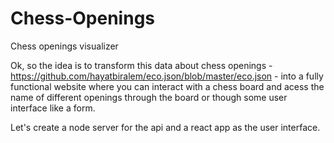 # Chess-Openings
Chess openings visualizer

Ok, so the idea is to transform this data about chess openings - https://github.com/hayatbiralem/eco.json/blob/master/eco.json - into a fully functional website where you can interact with a chess board and acess the name of different openings through the board or though some user interface like a form.

Let's create a node server for the api and a react app as the user interface.
